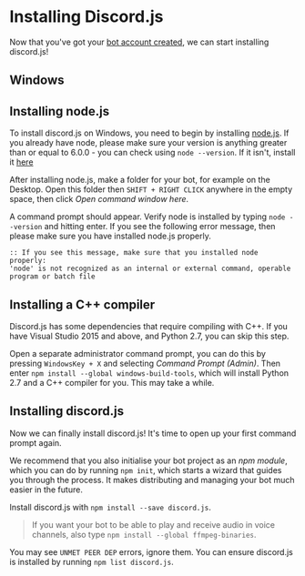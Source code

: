 # Installing Discord.js

Now that you've got your [bot account created](./creating-a-bot-account.html), we can start installing discord.js!

## Windows

## Installing node.js
To install discord.js on Windows, you need to begin by installing [node.js](https://nodejs.org/en/). If you already have
node, please make sure your version is anything greater than or equal to 6.0.0 - you can check using `node --version`. If
it isn't, install it [here](https://nodejs.org/en/)

After installing node.js, make a folder for your bot, for example on the Desktop. Open this folder then `SHIFT + RIGHT CLICK`
anywhere in the empty space, then click _Open command window here_.

A command prompt should appear. Verify node is installed by typing `node --version` and hitting enter. If you see the following error message, then please
make sure you have installed node.js properly.

```
:: If you see this message, make sure that you installed node properly:
'node' is not recognized as an internal or external command, operable program or batch file
```

## Installing a C++ compiler

Discord.js has some dependencies that require compiling with C++. If you have Visual Studio 2015 and above,
and Python 2.7, you can skip this step.

Open a separate administrator command prompt, you can do this by pressing `WindowsKey + X` and selecting _Command
Prompt (Admin)_. Then enter `npm install --global windows-build-tools`, which will install Python 2.7 and a C++
compiler for you. This may take a while.

## Installing discord.js

Now we can finally install discord.js! It's time to open up your first command prompt again.

We recommend that you also initialise your bot project as an _npm module_, which you can do by running `npm init`,
which starts a wizard that guides you through the process. It makes distributing and managing your bot much easier
in the future.

Install discord.js with `npm install --save discord.js`.

> If you want your bot to be able to play and receive audio in voice channels, also type
`npm install --global ffmpeg-binaries`.

You may see `UNMET PEER DEP` errors, ignore them. You can ensure discord.js is installed by running `npm list discord.js`.